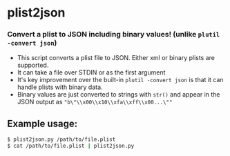 # plist2json
### Convert a plist to JSON including binary values! (unlike `plutil -convert json`)

- This script converts a plist file to JSON. Either xml or binary plists are supported.
- It can take a file over STDIN or as the first argument
- It's key improvement over the built-in `plutil -convert json` is that it can handle plists with binary data.
- Binary values are just converted to strings with `str()` and appear in the JSON output as `"b\"\\x00\\x10\\xfa\\xff\\x00...\""`

## Example usage:
```sh
$ plist2json.py /path/to/file.plist
$ cat /path/to/file.plist | plist2json.py
```
